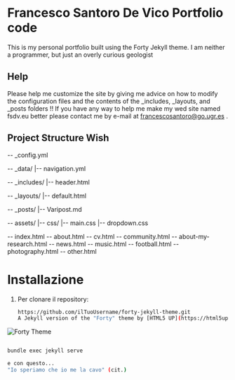 # Francesco Santoro De Vico Portfolio code

This is my personal portfolio built using the Forty Jekyll theme. I am neither a programmer, but just an overly curious geologist

## Help

Please help me customize the site by giving me advice on how to modify the configuration files and the contents of the _includes, _layouts, and _posts folders !!
If you have any way to help me make my wed site named fsdv.eu better please contact me by e-mail at francescosantoro@go.ugr.es . 

## Project Structure Wish

-- _config.yml

-- _data/
   |-- navigation.yml

-- _includes/
   |-- header.html

-- _layouts/
   |-- default.html

-- _posts/
   |-- Varipost.md

-- assets/
   |-- css/
       |-- main.css
       |-- dropdown.css

-- index.html
-- about.html
-- cv.html
-- community.html
-- about-my-research.html
-- news.html
-- music.html
-- football.html
-- photography.html
-- other.html


# Installazione

1. Per clonare il repository:
   ```sh
   https://github.com/ilTuoUsername/forty-jekyll-theme.git
   A Jekyll version of the "Forty" theme by [HTML5 UP](https://html5up.net/).  

![Forty Theme](assets/images/forty.jpg "Forty Theme")
   ```sh
   
   bundle exec jekyll serve

e con questo...
"Io speriamo che io me la cavo" (cit.)
